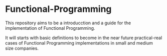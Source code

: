 # Functional-Programming

This repository aims to be a introducction and a guide for the implementation of Functional Programming.

It will starts with basic definitions to become in the near future practical-real cases of Functional Programming implementations in small and medium size companies.
